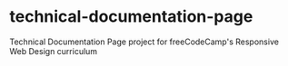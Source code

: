# technical-documentation-page
Technical Documentation Page project for freeCodeCamp's Responsive Web Design curriculum

